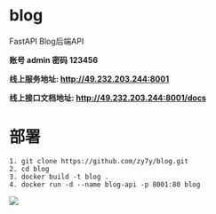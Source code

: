 # blog
FastAPI Blog后端API

**账号 admin 密码 123456**

**线上服务地址: http://49.232.203.244:8001**

**线上接口文档地址: http://49.232.203.244:8001/docs**

# 部署

```shell
1. git clone https://github.com/zy7y/blog.git
2. cd blog
3. docker build -t blog .
4. docker run -d --name blog-api -p 8001:80 blog
```

![](https://gitee.com/zy7y/blog_images/raw/master/img/20210204163912.png)


